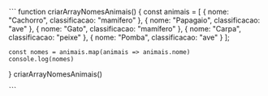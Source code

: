 
ˋˋˋ
function criarArrayNomesAnimais() {
    const animais = [
      { nome: "Cachorro", classificacao: "mamífero" },
      { nome: "Papagaio", classificacao: "ave" },
      { nome: "Gato", classificacao: "mamífero" },
      { nome: "Carpa", classificacao: "peixe" },
      { nome: "Pomba", classificacao: "ave" }
    ];
    
    const nomes = animais.map(animais => animais.nome)
    console.log(nomes)
}
criarArrayNomesAnimais()
   
ˋˋˋ

<!-- Não entendi pq no nav está rodando como esperado, e no site não (¬_¬) -->